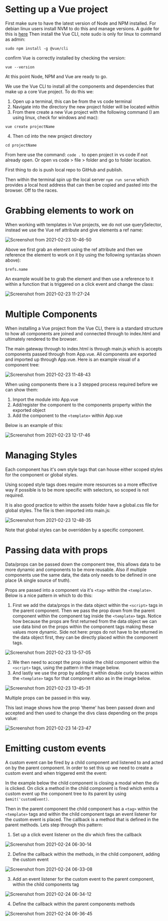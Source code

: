 # Setting up a Vue project
First make sure to have the latest version of Node and NPM installed. For debian linux users install NVM to do this and manage versions. A guide for this is [here](https://gist.github.com/SriVinayA/56335800e19a508c97bfa4f980a870cf)
Then install the Vue CLI, note sudo is only for linux to command as admin:

```
sudo npm install -g @vue/cli
```
confirm Vue is correctly installed by checking the version:

```
vue --version
```
At this point Node, NPM and Vue are ready to go.

We use the Vue CLI to install all the components and dependencies that make up a core Vue project.  To do this we:

1. Open up a terminal, this can be from the vs code terminal
2. Navigate into the directory the new project folder will be located within
3. From there create a new Vue project with the following command (I am using linux, check for windows and mac):

```
vue create projectName
```
4. Then cd into the new project directory

```
cd projectName
```
From here use the command: `code .` to open project in vs code if not already open.  Or open vs code > file > folder and go to folder location.  

First thing to do is push local repo to GitHub and publish. 

Then within the terminal spin up the local server `npm run serve` which provides a local host address that can then be copied and pasted into the browser.  Off to the races.

# Grabbing elements to work on
When working with templates in Vue projects, we do not use querySelector, instead we use the Vue ref attribute and give elements a ref name:

![Screenshot from 2021-02-23 10-46-50](https://user-images.githubusercontent.com/73107656/108833379-a6f44c00-75c4-11eb-800e-4bfdfb9bb8b9.png)

Above we first grab an element using the ref attribute and then we reference the element to work on it by using the following syntax(as shown above):

```
$refs.name
```

An example would be to grab the element and then use a reference to it within a function that is triggered on a click event and change the class:

![Screenshot from 2021-02-23 11-27-24](https://user-images.githubusercontent.com/73107656/108837419-1fa9d700-75ca-11eb-84a3-8c97abc4ada7.png)


# Multiple Components

When installing a Vue project from the Vue CLI, there is a standard structure to how all components are joined and connected through to index.html and ultimately rendered to the browser.

The main gateway through to index.html is through main.js which is accepts components passed through from App.vue.  All components are exported and imported up through App.vue.  Here is an example visual of a component tree:

![Screenshot from 2021-02-23 11-48-43](https://user-images.githubusercontent.com/73107656/108839537-1b32ed80-75cd-11eb-8fe4-17bef16ed01c.png)

When using components there is a 3 stepped process required before we can show them:

1. Import the module into App.vue
2. Add/register the component to the components property within the exported object
3. Add the component to the `<template>` within App.vue

Below is an example of this:

![Screenshot from 2021-02-23 12-17-46](https://user-images.githubusercontent.com/73107656/108842419-2ab43580-75d1-11eb-9e20-f25a0dcfc6d4.png)

# Managing Styles

Each component has it's own style tags that can house either scoped styles for the component or global styles.

Using scoped style tags does require more resources so a more effective way if possible is to be more specific with selectors, so scoped is not required.

It is also good practice to within the assets folder have a global.css file for global styles.  The file is then imported into main.js:

![Screenshot from 2021-02-23 12-48-35](https://user-images.githubusercontent.com/73107656/108845539-7668de00-75d5-11eb-9b85-a7f8cf0eda9d.png)

Note that global styles can be overridden by a specific component. 

# Passing data with props

Data/props can be passed down the component tree, this allows data to be more dynamic and components to be more reusable. Also if multiple components use the same data, the data only needs to be defined in one place (A single source of truth).

Props are passed into a component via it's `<tag>` within the `<template>`. Below is a nice pattern in which to do this:

1. First we add the data/props in the data object within the `<script>` tags in the parent component. Then we pass the prop down from the parent component within the component tag inside the `<template>` tags.  Notice how because the props are first returned from the data object we can use data bind on the props within the component tags making these values more dynamic. Side not here: props do not have to be returned in the data object first, they can be directly placed within the component tags. 

![Screenshot from 2021-02-23 13-57-05](https://user-images.githubusercontent.com/73107656/108853802-0eb79080-75df-11eb-9c72-33b37432f284.png)

2. We then need to accept the prop inside the child component within the `<script>` tags, using the pattern in the image below.
3. And lastly we use the prop by adding it within double curly braces within the `<template>` tags for that component also as in the image below.

![Screenshot from 2021-02-23 13-45-31](https://user-images.githubusercontent.com/73107656/108852349-694fed00-75dd-11eb-814a-66b8c0dbe470.png)

Multiple props can be passed in this way.

This last image shows how the prop 'theme' has been passed down and accepted and then used to change the divs class depending on the props value:

![Screenshot from 2021-02-23 14-23-47](https://user-images.githubusercontent.com/73107656/108857229-ca2df400-75e2-11eb-89cf-0189e9dbdce9.png)

# Emitting custom events

A custom event can be fired by a child component and listened to and acted on by the parent component.  In order to set this up we need to create a custom event and when triggered emit the event:

In the example below the child component is closing a modal when the div is clicked.  On click a method in the child component is fired which emits a custom event up the component tree to its parent by using `$emit('customEvent)`.

Then in the parent component the child component has a `<tag>` within the `<template>` tags and within the child component tags an event listener for the custom event is placed.  The callback is a method that is defined in the parent methods. Lets step through this pattern:

1. Set up a click event listener on the div which fires the callback

![Screenshot from 2021-02-24 06-30-14](https://user-images.githubusercontent.com/73107656/108957662-cabd9d80-7669-11eb-903e-8f654919faec.png)

2. Define the callback within the methods, in the child component, adding the custom event

![Screenshot from 2021-02-24 06-33-08](https://user-images.githubusercontent.com/73107656/108957907-2d169e00-766a-11eb-8b22-594dd75e282f.png)

3. Add an event listener for the custom event to the parent component, within the child components tag

![Screenshot from 2021-02-24 06-34-12](https://user-images.githubusercontent.com/73107656/108958049-53d4d480-766a-11eb-9e45-de45ad96b0a1.png)

4. Define the callback within the parent components methods

![Screenshot from 2021-02-24 06-36-45](https://user-images.githubusercontent.com/73107656/108958288-ad3d0380-766a-11eb-88f4-47da6494c8ff.png)